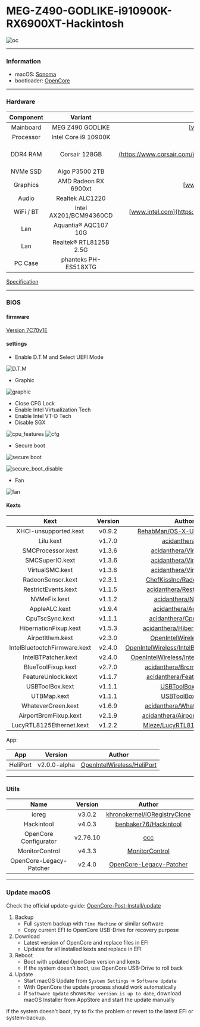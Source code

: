 # MEG-Z490-GODLIKE-i910900K-RX6900XT-Hackintosh

![oc](docs/oc.png)

---

### Information 

- macOS: [Sonoma](https://www.apple.com/macos/sonoma/)
- bootloader: [OpenCore](https://github.com/acidanthera/OpenCorePkg/releases/latest)

---


### Hardware

| Component    | Variant                   | Link                                                                                                                                         |
|:------------:|:-------------------------:|:--------------------------------------------------------------------------------------------------------------------------------------------:|
| Mainboard    | MEG Z490 GODLIKE          | [www.msi.com](https://www.msi.com/Motherboard/MEG-Z490-GODLIKE/Overview)                                                                     |
| Processor    | Intel Core i9 10900K      | [ark.intel.com](https://ark.intel.com/content/www/us/en/ark/products/199332/intel-core-i910900k-processor-20m-cache-up-to-5-30-ghz.html)     |
| DDR4 RAM     | Corsair 128GB             | [www.corsair.com](https://www.corsair.com/ja/zh/%E7%B1%BB%E5%88%AB/%E4%BA%A7%E5%93%81/%E5%86%85%E5%AD%98/VENGEANCE-LPX/p/CMK128GX4M4A2666C16)|
| NVMe SSD     | Aigo P3500 2TB            | [www.aigo.com](http://www.aigo.com/memory/udisk1/)                                                                                           |
| Graphics     | AMD Radeon RX 6900xt      | [www.amd.com](https://www.amd.com/en/products/graphics/amd-radeon-rx-6900-xt)                                                                |
| Audio        | Realtek ALC1220           | [Supported-codecs](https://github.com/acidanthera/AppleALC/wiki/Supported-codecs)                                                            |
| WiFi / BT    | Intel AX201/BCM94360CD    | [www.intel.com](https://www.intel.com/content/www/us/en/products/sku/130293/intel-wifi-6-ax201-gig/specifications.html)                      |
| Lan          | Aquantia® AQC107 10G      | [Aquantia]()                                                                                                                                 |    
| Lan          | Realtek® RTL8125B 2.5G    | [Realtek]()                                                                                                                                  |
| PC Case      | phanteks PH-ES518XTG      | [phanteks.cn](https://phanteks.cn/Evolv_Series/PH-ES518XTG)                                                                                  |

[Specification](https://www.msi.cn/Motherboard/MEG-Z490-GODLIKE/Specification)

---

### BIOS 

#### firmware 

[Version 7C70v1E](https://www.msi.cn/Motherboard/MEG-Z490-GODLIKE/support)


#### settings

- Enable D.T.M and Select UEFI Mode

![D.T.M](docs/bios/dtm.bmp)

- Graphic 

![graphic](docs/bios/graphic.bmp)


- Close CFG Lock
- Enable Intel Virtualization Tech
- Enable Intel VT-D Tech
- Disable SGX

![cpu_features](docs/bios/cpu_features.bmp)
![cfg](docs/bios/cfg.bmp)


- Secure boot

![secure boot](docs/bios/secure_boot.bmp)

![secure_boot_disable](docs/bios/secure_boot_disable.bmp)

- Fan

![fan](docs/bios/fan.bmp)



#### Kexts

|             Kext             |   Version    |                            Author                            |
| :--------------------------: | :----------: | :----------------------------------------------------------: |
|    XHCI-unsupported.kext     |    v0.9.2    | [RehabMan/OS-X-USB-Inject-All](https://github.com/RehabMan/OS-X-USB-Inject-All/tree/master/XHCI-unsupported.kext) |
|          Lilu.kext           |    v1.7.0    | [acidanthera/Lilu](https://github.com/acidanthera/Lilu/releases) |
|      SMCProcessor.kext       |    v1.3.6    | [acidanthera/VirtualSMC](https://github.com/acidanthera/VirtualSMC/releases) |
|       SMCSuperIO.kext        |    v1.3.6    | [acidanthera/VirtualSMC](https://github.com/acidanthera/VirtualSMC/releases) |
|       VirtualSMC.kext        |    v1.3.6    | [acidanthera/VirtualSMC](https://github.com/acidanthera/VirtualSMC/releases) |
|      RadeonSensor.kext       |    v2.3.1    | [ChefKissInc/RadeonSensor](https://github.com/ChefKissInc/RadeonSensor/releases) |
|     RestrictEvents.kext      |    v1.1.5    | [acidanthera/RestrictEvents](https://github.com/acidanthera/RestrictEvents) |
|         NVMeFix.kext         |    v1.1.2    | [acidanthera/NVMeFix](https://github.com/acidanthera/NVMeFix) |
|     AppleALC.kext            |    v1.9.4    | [acidanthera/AppleALC](https://github.com/acidanthera/AppleALC/releases)          |
|     CpuTscSync.kext          |    v1.1.1    | [acidanthera/CpuTscSync](https://github.com/acidanthera/CpuTscSync/releases)      |
| HibernationFixup.kext        |    v1.5.3    | [acidanthera/HibernationFixup](https://github.com/acidanthera/HibernationFixup/releases)    |
|       AirpotItlwm.kext       |    v2.3.0    | [OpenIntelWireless/itlwm](https://github.com/OpenIntelWireless/itlwm/releases) |
| IntelBluetootchFirmware.kext |    v2.4.0    | [OpenIntelWireless/IntelBluetoothFirmware](https://github.com/OpenIntelWireless/IntelBluetoothFirmware/releases) |
|     IntelBTPatcher.kext      |    v2.4.0    | [OpenIntelWireless/IntelBTPatcher.kext](https://github.com/OpenIntelWireless/IntelBluetoothFirmware/releases) |
|      BlueToolFixup.kext      |    v2.7.0    | [acidanthera/BrcmPatchRAM](https://github.com/acidanthera/BrcmPatchRAM/releases) |
|      FeatureUnlock.kext      |    v1.1.7    | [acidanthera/FeatureUnlock](https://github.com/acidanthera/FeatureUnlock/releases) |
|       USBToolBox.kext        |    v1.1.1    | [USBToolBox/kext](https://github.com/USBToolBox/kext/releases) |
|         UTBMap.kext          |    v1.1.1    | [USBToolBox/tool](https://github.com/USBToolBox/tool)     |
|      WhateverGreen.kext      |    v1.6.9    | [acidanthera/WhateverGreen](https://github.com/acidanthera/WhateverGreen/releases) |
|    AirportBrcmFixup.kext     |    v2.1.9    | [acidanthera/AirportBrcmFixup](https://github.com/acidanthera/AirportBrcmFixup/releases) |
|LucyRTL8125Ethernet.kext| v1.2.2 | [Mieze/LucyRTL8125Ethernet](https://github.com/Mieze/LucyRTL8125Ethernet/releases) |

App:


|     App      | Version | Author                                                       |
| :----------: | :-----: | ------------------------------------------------------------ |
|   HeliPort   | v2.0.0-alpha | [OpenIntelWireless/HeliPort](https://github.com/OpenIntelWireless/HeliPort/releases) |

---

### Utils

|          Name           | Version  |                            Author                            |
| :---------------------: | :------: | :----------------------------------------------------------: |
|          ioreg          |  v3.0.2  | [khronokernel/IORegistryClone](https://github.com/khronokernel/IORegistryClone/blob/master/ioreg-302.zip) |
|       Hackintool        |  v4.0.3  | [benbaker76/Hackintool](https://github.com/benbaker76/Hackintool/releases) |
|  OpenCore Configurator  | v2.76.10 | [occ](https://mackie100projects.altervista.org/download-opencore-configurator/) |
|     MonitorControl      |  v4.3.3  | [MonitorControl](https://github.com/MonitorControl/MonitorControl/releases) |
| OpenCore-Legacy-Patcher |  v2.4.0  | [OpenCore-Legacy-Patcher](https://github.com/dortania/OpenCore-Legacy-Patcher) |

---


### Update macOS

Check the official update-guide: [OpenCore-Post-Install/update](https://dortania.github.io/OpenCore-Post-Install/universal/update.html)

1. Backup
   - Full system backup with `Time Machine` or similar software
   - Copy current EFI to OpenCore USB-Drive for recovery purpose
2. Download
   - Latest version of OpenCore and replace files in EFI
   - Updates for all installed kexts and replace in EFI
3. Reboot
   - Boot with updated OpenCore version and kexts
   - If the system doesn't boot, use OpenCore USB-Drive to roll back
4. Update
   - Start macOS Update from `System Settings` -> `Software Update`
   - With OpenCore the update process should work automatically
   - If `Software Update` shows `Mac version is up to date`, download macOS Installer from AppStore and start the update manually

If the system doesn't boot, try to fix the problem or revert to the latest EFI or system-backup.
